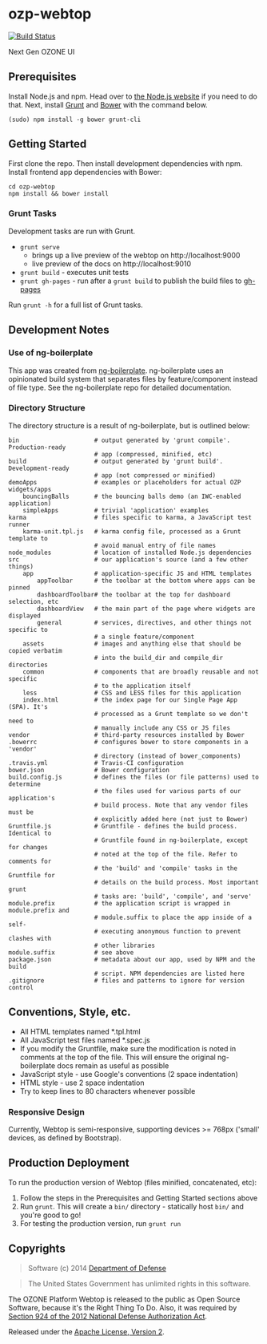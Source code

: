# ozp-webtop

[![Build Status](https://travis-ci.org/ozone-development/ozp-webtop.svg?branch=master)](https://travis-ci.org/ozone-development/ozp-webtop)

Next Gen OZONE UI

## Prerequisites
Install Node.js and npm. Head over to [the Node.js website](http://nodejs.org/) 
if you need to do that.
Next, install [Grunt](http://gruntjs.com/) and [Bower](http://bower.io/) with 
the command below.

    (sudo) npm install -g bower grunt-cli

## Getting Started
First clone the repo. Then install development dependencies with npm. Install 
frontend app dependencies with Bower:

    cd ozp-webtop
    npm install && bower install
    
### Grunt Tasks
Development tasks are run with Grunt. 

 - `grunt serve` 
     * brings up a live preview of the webtop on http://localhost:9000
     * live preview of the docs on http://localhost:9010
 - `grunt build` - executes unit tests
 - `grunt gh-pages` - run after a `grunt build` to publish the build files to [gh-pages](http://ozone-development.github.io/ozp-webtop/)
 
Run `grunt -h` for a full list of Grunt tasks.

## Development Notes

### Use of ng-boilerplate
This app was created from [ng-boilerplate](https://github.com/ngbp/ngbp).
ng-boilerplate uses an opinionated build system that separates files by 
feature/component instead of file type. See the ng-boilerplate repo for detailed 
documentation.

### Directory Structure
The directory structure is a result of ng-boilerplate, but is outlined below: 

```
bin                     # output generated by 'grunt compile'. Production-ready
                        # app (compressed, minified, etc)
build                   # output generated by 'grunt build'. Development-ready
                        # app (not compressed or minified)
demoApps                # examples or placeholders for actual OZP widgets/apps
    bouncingBalls       # the bouncing balls demo (an IWC-enabled application)
    simpleApps          # trivial 'application' examples
karma                   # files specific to karma, a JavaScript test runner
    karma-unit.tpl.js   # karma config file, processed as a Grunt template to 
                        # avoid manual entry of file names
node_modules            # location of installed Node.js dependencies
src                     # our application's source (and a few other things)
    app                 # application-specific JS and HTML templates
        appToolbar      # the toolbar at the bottom where apps can be pinned
        dashboardToolbar# the toolbar at the top for dashboard selection, etc
        dashboardView   # the main part of the page where widgets are displayed
        general         # services, directives, and other things not specific to 
                        # a single feature/component
    assets              # images and anything else that should be copied verbatim
                        # into the build_dir and compile_dir directories
    common              # components that are broadly reusable and not specific
                        # to the application itself
    less                # CSS and LESS files for this application
    index.html          # the index page for our Single Page App (SPA). It's 
                        # processed as a Grunt template so we don't need to 
                        # manually include any CSS or JS files
vendor                  # third-party resources installed by Bower                      
.bowerrc                # configures bower to store components in a 'vendor' 
                        # directory (instead of bower_components)
.travis.yml             # Travis-CI configuration
bower.json              # Bower configuration
build.config.js         # defines the files (or file patterns) used to determine
                        # the files used for various parts of our application's 
                        # build process. Note that any vendor files must be 
                        # explicitly added here (not just to Bower)
Gruntfile.js            # Gruntfile - defines the build process. Identical to 
                        # Gruntfile found in ng-boilerplate, except for changes
                        # noted at the top of the file. Refer to comments for 
                        # the 'build' and 'compile' tasks in the Gruntfile for 
                        # details on the build process. Most important grunt 
                        # tasks are: 'build', 'compile', and 'serve'
module.prefix           # the application script is wrapped in module.prefix and
                        # module.suffix to place the app inside of a self-
                        # executing anonymous function to prevent clashes with 
                        # other libraries
module.suffix           # see above
package.json            # metadata about our app, used by NPM and the build 
                        # script. NPM dependencies are listed here
.gitignore              # files and patterns to ignore for version control
```

## Conventions, Style, etc.
* All HTML templates named *.tpl.html
* All JavaScript test files named *.spec.js
* If you modify the Gruntfile, make sure the modification is noted in comments at 
 the top of the file. This will ensure the original ng-boilerplate docs remain
 as useful as possible
* JavaScript style - use Google's conventions (2 space indentation)
* HTML style - use 2 space indentation 
* Try to keep lines to 80 characters whenever possible

### Responsive Design
Currently, Webtop is semi-responsive, supporting devices >= 768px ('small' devices,
as defined by Bootstrap). 

## Production Deployment
To run the production version of Webtop (files minified, concatenated, etc):

1. Follow the steps in the Prerequisites and Getting Started sections above
2. Run ```grunt```. This will create a ```bin/``` directory - statically host
```bin/``` and you're good to go!
3. For testing the production version, run ```grunt run```


## Copyrights
> Software (c) 2014 [Department of Defense](http://defense.gov/ "DoD")

> The United States Government has unlimited rights in this software.  
 
The OZONE Platform Webtop is released to the public as Open Source Software, because it's the Right Thing To Do. Also, it was required by [Section 924 of the 2012 National Defense Authorization Act](http://www.gpo.gov/fdsys/pkg/PLAW-112publ81/pdf/PLAW-112publ81.pdf "NDAA FY12").

Released under the [Apache License, Version 2](http://www.apache.org/licenses/LICENSE-2.0.html "Apache License v2").
